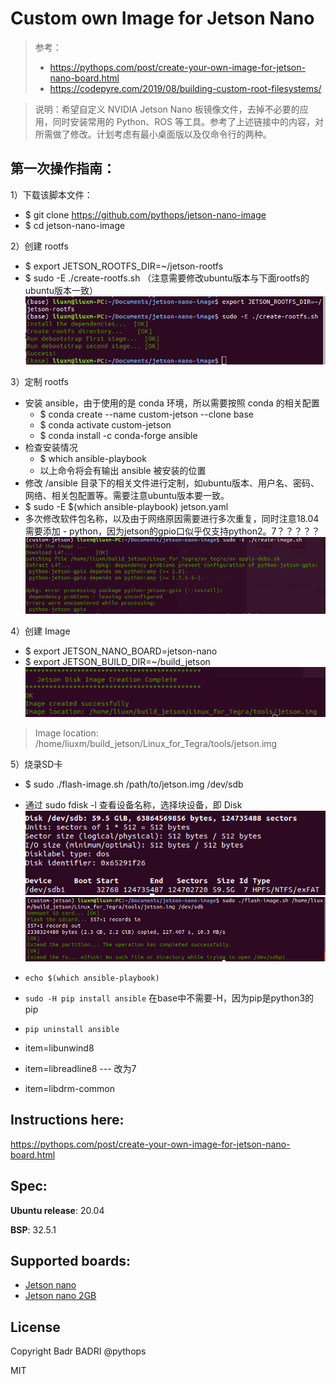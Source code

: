 # Custom own Image for Jetson Nano
> 参考：
> - https://pythops.com/post/create-your-own-image-for-jetson-nano-board.html  
> - https://codepyre.com/2019/08/building-custom-root-filesystems/

> 说明：希望自定义 NVIDIA Jetson Nano 板镜像文件，去掉不必要的应用，同时安装常用的 Python、ROS 等工具。参考了上述链接中的内容，对所需做了修改。计划考虑有最小桌面版以及仅命令行的两种。

## 第一次操作指南：
1）下载该脚本文件：
- $ git clone https://github.com/pythops/jetson-nano-image
- $ cd jetson-nano-image

2）创建 rootfs
- $ export JETSON_ROOTFS_DIR=~/jetson-rootfs
- $ sudo -E ./create-rootfs.sh  （注意需要修改ubuntu版本与下面rootfs的ubuntu版本一致）
![rootfs](images/rootfs.png)

3）定制 rootfs
- 安装 ansible，由于使用的是 conda 环境，所以需要按照 conda 的相关配置
  - $ conda create --name custom-jetson --clone base
  - $ conda activate custom-jetson
  - $ conda install -c conda-forge ansible
- 检查安装情况
  - $ which ansible-playbook
  - 以上命令将会有输出 ansible 被安装的位置
- 修改 /ansible 目录下的相关文件进行定制，如ubuntu版本、用户名、密码、网络、相关包配置等。需要注意ubuntu版本要一致。
- $ sudo -E $(which ansible-playbook) jetson.yaml
- 多次修改软件包名称，以及由于网络原因需要进行多次重复，同时注意18.04需要添加 - python，因为jetson的gpio口似乎仅支持python2。7？？？？？  
![](images/python-gpio.png)

4）创建 Image
- $ export JETSON_NANO_BOARD=jetson-nano
- $ export JETSON_BUILD_DIR=~/build_jetson  
![](images/image-create.png)  
> Image location: /home/liuxm/build_jetson/Linux_for_Tegra/tools/jetson.img

5）烧录SD卡
- $ sudo ./flash-image.sh /path/to/jetson.img /dev/sdb
- 通过 sudo fdisk -l 查看设备名称，选择块设备，即 Disk  
![](images/SD.png)  
![](images/Screenshot%20from%202021-12-23%2018-12-02.png)

- `echo $(which ansible-playbook)`
- `sudo -H pip install ansible` 在base中不需要-H，因为pip是python3的pip
- `pip uninstall ansible`


- item=libunwind8
- item=libreadline8   --- 改为7
- item=libdrm-common




## Instructions here:

https://pythops.com/post/create-your-own-image-for-jetson-nano-board.html

## Spec:
**Ubuntu release**: 20.04

**BSP**: 32.5.1

## Supported boards:
- [Jetson nano](https://developer.nvidia.com/embedded/jetson-nano-developer-kit)
- [Jetson nano 2GB](https://developer.nvidia.com/embedded/jetson-nano-2gb-developer-kit)

## License
Copyright Badr BADRI @pythops

MIT

